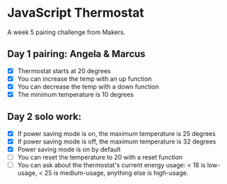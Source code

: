 JavaScript Thermostat
=========
A week 5 pairing challenge from Makers. 

Day 1 pairing: Angela & Marcus 
------- 
- [x] Thermostat starts at 20 degrees  
- [x] You can increase the temp with an up function  
- [x] You can decrease the temp with a down function  
- [x]  The minimum temperature is 10 degrees  

Day 2 solo work:
-------
- [x] If power saving mode is on, the maximum temperature is 25 degrees
- [x] If power saving mode is off, the maximum temperature is 32 degrees
- [x] Power saving mode is on by default
- [ ] You can reset the temperature to 20 with a reset function
- [ ] You can ask about the thermostat's current energy usage: < 18 is low-usage, < 25 is medium-usage, anything else is high-usage.